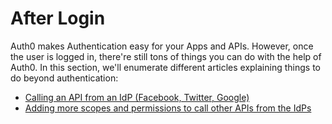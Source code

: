 # After Login

Auth0 makes Authentication easy for your Apps and APIs. However, once the user is logged in, there're still tons of things you can do with the help of Auth0. In this section, we'll enumerate different articles explaining things to do beyond authentication:

* [Calling an API from an IdP (Facebook, Twitter, Google)](calling-an-external-idp-api)
* [Adding more scopes and permissions to call other APIs from the IdPs](adding-scopes-for-an-external-idp)

